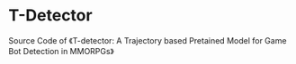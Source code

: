 # T-Detector
Source Code of 《T-detector: A Trajectory based Pretained Model for Game Bot Detection in MMORPGs》
